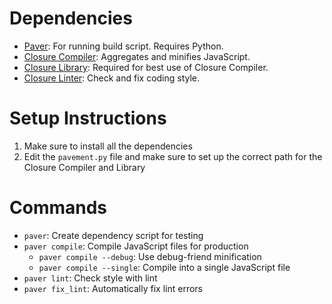 # Dependencies

* [Paver](http://www.blueskyonmars.com/projects/paver/): For running build script. Requires Python.
* [Closure Compiler](http://code.google.com/closure/compiler/): Aggregates and minifies JavaScript.
* [Closure Library](http://code.google.com/closure/library/): Required for best use of Closure Compiler.
* [Closure Linter](http://code.google.com/closure/utilities/docs/linter_howto.html): Check and fix coding style.

# Setup Instructions

1. Make sure to install all the dependencies
2. Edit the `pavement.py` file and make sure to set up the correct path for the Closure Compiler and Library

# Commands

* `paver`: Create dependency script for testing
* `paver compile`: Compile JavaScript files for production
  * `paver compile --debug`: Use debug-friend minification
  * `paver compile --single`: Compile into a single JavaScript file
* `paver lint`: Check style with lint
* `paver fix_lint`: Automatically fix lint errors
